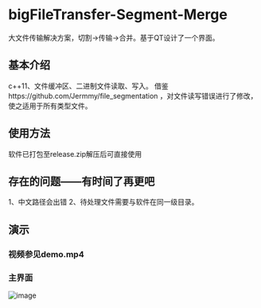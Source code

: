 # bigFileTransfer-Segment-Merge
大文件传输解决方案，切割→传输→合并。基于QT设计了一个界面。
## 基本介绍
c++11、文件缓冲区、二进制文件读取、写入。
借鉴https://github.com/Jermmy/file_segmentation ，对文件读写错误进行了修改，使之适用于所有类型文件。
## 使用方法
软件已打包至release.zip解压后可直接使用
## 存在的问题——有时间了再更吧
1、中文路径会出错
2、待处理文件需要与软件在同一级目录。
## 演示
### 视频参见demo.mp4
### 主界面
![image](https://github.com/libai-github/bigFileTransfer-Segment-Merge/blob/master/demo_home.png)
